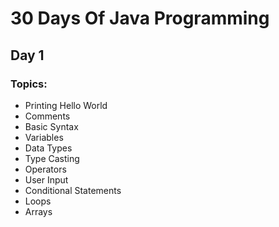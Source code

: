 # 30 Days Of Java Programming
## Day 1
### Topics:
- Printing Hello World
- Comments
- Basic Syntax
- Variables
- Data Types
- Type Casting
- Operators
- User Input
- Conditional Statements
- Loops
- Arrays
